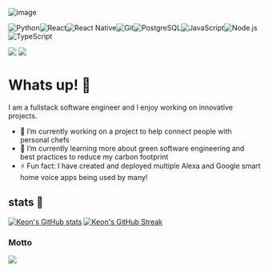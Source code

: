 
<!-- ![image](https://user-images.githubusercontent.com/65476902/147388158-2c91e7ce-2fbd-4c3a-8d93-4380e366fba5.png "Header") -->
![image](https://github.com/terraformer-keon/terraformer-keon/blob/main/GitHubBanner1%20(1).png?raw=true "Header")


<img alt="Python" src="https://img.shields.io/badge/python%20-%2314354C.svg?&style=for-the-badge&logo=python&logoColor=white"/><img alt="React" src="https://img.shields.io/badge/React%20-%23007ACC.svg?&style=for-the-badge&logo=React&logoColor=white"/><img alt="React Native" src="https://img.shields.io/badge/react_native%20-%2320232a.svg?&style=for-the-badge&logo=react&logoColor=%2361DAFB"/><img alt="Git" src="https://img.shields.io/badge/git%20-%23F05033.svg?&style=for-the-badge&logo=git&logoColor=white"/><img alt="PostgreSQL" src="https://img.shields.io/badge/PostgreSQL%20-%23007ACC.svg?&style=for-the-badge&logo=PostgreSQL&logoColor=white"><img alt="JavaScript" src="https://img.shields.io/badge/JavaScript%20-%2314354C.svg?&style=for-the-badge&logo=JavaScript&logoColor=white"/><img alt="Node.js" src="https://img.shields.io/badge/Node.js%20-%23007ACC.svg?&style=for-the-badge&logo=Node.js&logoColor=white"><img alt="TypeScript" src="https://img.shields.io/badge/typescript%20-%2314354C.svg?&style=for-the-badge&logo=typescript&logoColor=white"/>

![](https://img.shields.io/badge/Tools-GitHub-informational?style=for-the-badge&logo=GitHub&logoColor=white&color=4AB197)
![](https://img.shields.io/badge/Tools-Git-informational?style=for-the-badge&logo=Git&logoColor=white&color=#F05032)


 # Whats up! 🚀
 
 I am a fullstack software engineer and I enjoy working on innovative projects. 
 
 - 🔭 I’m currently working on a project to help connect people with personal chefs
 - 🌱 I’m currently learning more about green software engineering and best practices to reduce my carbon footprint
 - ⚡ Fun fact: I have created and deployed multiple Alexa and Google smart home voice apps being used by many!

## stats 💫
<!-- start -->
[![Keon's GitHub stats](https://github-readme-stats.vercel.app/api?username=terraformer-keon&theme=dark&hide=stars,issues&show_icons=true)](https://github.com/terraformer-keon/github-readme-stats) 
[![Keon's GitHub Streak](http://github-readme-streak-stats.herokuapp.com?user=terraformer-keon&theme=soft-green&date_format=M%20j%5B%2C%20Y%5D&fire=33DD22)](https://git.io/streak-stats)
<!-- end -->

### Motto
![](https://github.com/terraformer-keon/terraformer-keon/blob/main/keon.gif?raw=true)



<!--
**terraformer-keon/terraformer-keon** is a ✨ _special_ ✨ repository because its `README.md` (this file) appears on your GitHub profile.


- 🔭 I’m currently working on ...
- 🌱 I’m currently learning ...
- 👯 I’m looking to collaborate on ...
- 🤔 I’m looking for help with ...
- 💬 Ask me about ...
- 📫 How to reach me: ...
- 😄 Pronouns: ...
- ⚡ Fun fact: ...
-->
